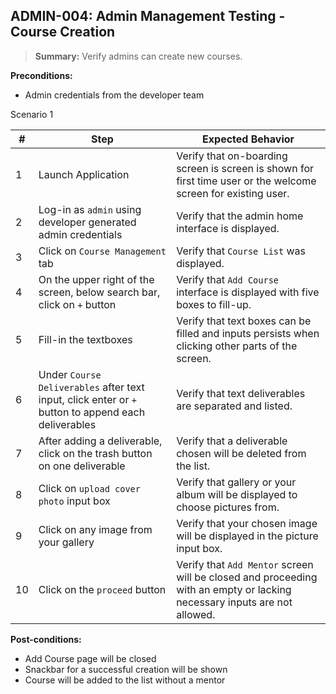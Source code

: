 ## **ADMIN-004:** Admin Management Testing - Course Creation  

> **Summary:** Verify admins can create new courses.  <br>


**Preconditions:** 
- Admin credentials from the developer team



Scenario 1 

 | \# | Step | Expected Behavior | 
 |----|------|-------------------| 
 |  1 | Launch Application    | Verify that on-boarding screen  is screen is shown for first time user or the welcome screen for existing user.   | 
 |  2 | Log-in as `admin` using developer generated admin credentials       | Verify that the admin home interface is displayed.   | 
 |  3 | Click on `Course Management` tab     | Verify that `Course List` was displayed.   |
 |  4 | On the upper right of the screen, below search bar, click on `+` button     | Verify that `Add Course` interface is displayed with five boxes to fill-up.   |
 |  5 | Fill-in the textboxes      | Verify that text boxes can be filled and inputs persists when clicking other parts of the screen.   |
 |  6 | Under `Course Deliverables` after text input, click enter or `+` button to append each deliverables      | Verify that text deliverables are separated and listed.   |
 |  7 | After adding a deliverable, click on the trash button on one deliverable     | Verify that a deliverable chosen will be deleted from the list.   |
 |  8 | Click on `upload cover photo` input box      | Verify that gallery or your album will be displayed to choose pictures from.   |
 |  9 | Click on any image from your gallery     | Verify that your chosen image will be displayed in the picture input box.   |
 |  10 | Click on the `proceed` button      | Verify that `Add Mentor` screen will be closed and proceeding with an empty or lacking necessary inputs are not allowed.   |
 
**Post-conditions:**  

   - Add Course page will be closed
   - Snackbar for a successful creation will be shown
   - Course will be added to the list without a mentor

 

 

